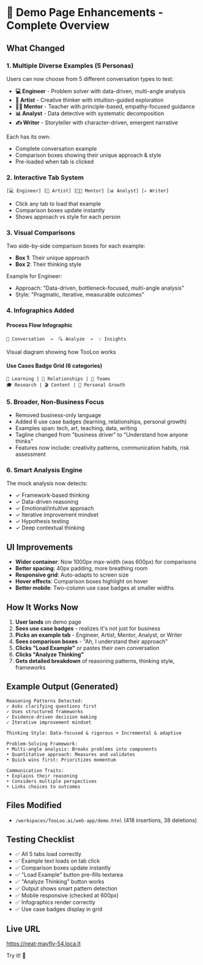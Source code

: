 # 🎨 Demo Page Enhancements - Complete Overview

## What Changed

### 1. **Multiple Diverse Examples (5 Personas)**
Users can now choose from 5 different conversation types to test:

- **💻 Engineer** - Problem solver with data-driven, multi-angle analysis
- **🎨 Artist** - Creative thinker with intuition-guided exploration  
- **👨‍🏫 Mentor** - Teacher with principle-based, empathy-focused guidance
- **📊 Analyst** - Data detective with systematic decomposition
- **✍️ Writer** - Storyteller with character-driven, emergent narrative

Each has its own:
- Complete conversation example
- Comparison boxes showing their unique approach & style
- Pre-loaded when tab is clicked

### 2. **Interactive Tab System**
```
[💻 Engineer] [🎨 Artist] [👨‍🏫 Mentor] [📊 Analyst] [✍️ Writer]
```
- Click any tab to load that example
- Comparison boxes update instantly
- Shows approach vs style for each person

### 3. **Visual Comparisons**
Two side-by-side comparison boxes for each example:
- **Box 1**: Their unique approach
- **Box 2**: Their thinking style

Example for Engineer:
- Approach: "Data-driven, bottleneck-focused, multi-angle analysis"
- Style: "Pragmatic, iterative, measurable outcomes"

### 4. **Infographics Added**
#### Process Flow Infographic
```
💬 Conversation  →  🔍 Analyze  →  💡 Insights
```
Visual diagram showing how TooLoo works

#### Use Cases Badge Grid (6 categories)
```
🧠 Learning | 👥 Relationships | 💼 Teams
🎓 Research | 🎬 Content | 🎯 Personal Growth
```

### 5. **Broader, Non-Business Focus**
- Removed business-only language
- Added 6 use case badges (learning, relationships, personal growth)
- Examples span: tech, art, teaching, data, writing
- Tagline changed from "business driver" to "Understand how anyone thinks"
- Features now include: creativity patterns, communication habits, risk assessment

### 6. **Smart Analysis Engine**
The mock analysis now detects:
- ✓ Framework-based thinking
- ✓ Data-driven reasoning
- ✓ Emotional/intuitive approach
- ✓ Iterative improvement mindset
- ✓ Hypothesis testing
- ✓ Deep contextual thinking

## UI Improvements
- **Wider container**: Now 1000px max-width (was 600px) for comparisons
- **Better spacing**: 40px padding, more breathing room
- **Responsive grid**: Auto-adapts to screen size
- **Hover effects**: Comparison boxes highlight on hover
- **Better mobile**: Two-column use case badges at smaller widths

## How It Works Now

1. **User lands** on demo page
2. **Sees use case badges** - realizes it's not just for business
3. **Picks an example tab** - Engineer, Artist, Mentor, Analyst, or Writer
4. **Sees comparison boxes** - "Ah, I understand their approach"
5. **Clicks "Load Example"** or pastes their own conversation
6. **Clicks "Analyze Thinking"**
7. **Gets detailed breakdown** of reasoning patterns, thinking style, frameworks

## Example Output (Generated)
```
Reasoning Patterns Detected:
✓ Asks clarifying questions first
✓ Uses structured frameworks
✓ Evidence-driven decision making
✓ Iterative improvement mindset

Thinking Style: Data-focused & rigorous + Incremental & adaptive

Problem-Solving Framework:
• Multi-angle analysis: Breaks problems into components
• Quantitative approach: Measures and validates
• Quick wins first: Prioritizes momentum

Communication Traits:
• Explains their reasoning
• Considers multiple perspectives
• Links choices to outcomes
```

## Files Modified
- `/workspaces/TooLoo.ai/web-app/demo.html` (418 insertions, 38 deletions)

## Testing Checklist
- ✅ All 5 tabs load correctly
- ✅ Example text loads on tab click
- ✅ Comparison boxes update instantly
- ✅ "Load Example" button pre-fills textarea
- ✅ "Analyze Thinking" button works
- ✅ Output shows smart pattern detection
- ✅ Mobile responsive (checked at 600px)
- ✅ Infographics render correctly
- ✅ Use case badges display in grid

## Live URL
https://neat-mayfly-54.loca.lt

Try it! 🚀
